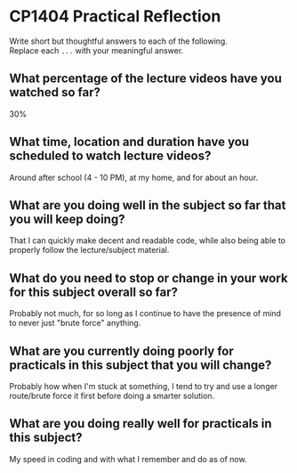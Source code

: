# CP1404 Practical Reflection

Write short but thoughtful answers to each of the following.  
Replace each `...` with your meaningful answer.

## What percentage of the lecture videos have you watched so far?

30%

## What time, location and duration have you scheduled to watch lecture videos?

Around after school (4 - 10 PM), at my home, and for about an hour.

## What are you doing well in the subject so far that you will keep doing?

That I can quickly make decent and readable code, while also being able to properly follow the lecture/subject material.

## What do you need to stop or change in your work for this subject overall so far?

Probably not much, for so long as I continue to have the presence of mind to never just "brute force" anything.

## What are you currently doing poorly for practicals in this subject that you will change?

Probably how when I'm stuck at something, I tend to try and use a longer route/brute force it first before doing a smarter solution.

## What are you doing really well for practicals in this subject?

My speed in coding and with what I remember and do as of now.
